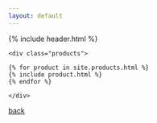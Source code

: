 ```yaml
---
layout: default
---
```







{% include header.html %}

  <main class="main">

    <div class="products">

    {% for product in site.products.html %}
    {% include product.html %}
    {% endfor %}

    </div>

  </main>


[back](./)
